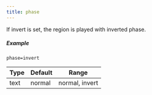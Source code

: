 ```yaml
---
title: phase
---
```

If invert is set, the region is played with inverted phase.

##### Example

```
phase=invert
```

| Type | Default | Range          |
| ---  | ---     | ---            |
| text | normal  | normal, invert |
